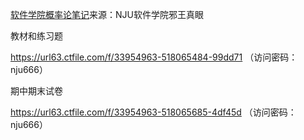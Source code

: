 [软件学院概率论笔记](https://www.cnblogs.com/Jyaoushingan/p/14197432.html)来源：NJU软件学院邪王真眼

教材和练习题

https://url63.ctfile.com/f/33954963-518065484-99dd71
（访问密码：nju666）



期中期末试卷

https://url63.ctfile.com/f/33954963-518065685-4df45d
（访问密码：nju666）